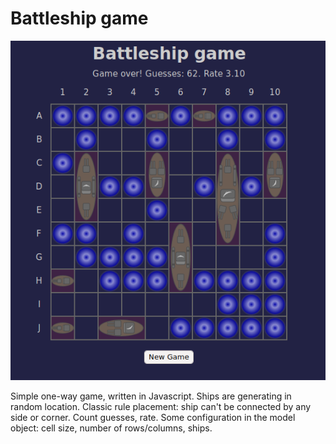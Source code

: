 # Battleship game
![image](screenshot.png)

Simple one-way game, written in Javascript.
Ships are generating in random location.
Classic rule placement: ship can't be connected by any side or corner.
Count guesses, rate.
Some configuration in the model object: cell size, number of rows/columns, ships.

